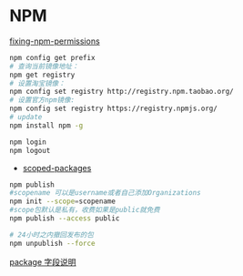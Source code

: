 # NPM

[fixing-npm-permissions](https://docs.npmjs.com/getting-started/fixing-npm-permissions)

```bash
npm config get prefix
# 查询当前镜像地址：
npm get registry
# 设置淘宝镜像：
npm config set registry http://registry.npm.taobao.org/
# 设置官方npm镜像:
npm config set registry https://registry.npmjs.org/
# update
npm install npm -g

npm login
npm logout


```

- [scoped-packages](https://docs.npmjs.com/getting-started/scoped-packages)

```bash
npm publish
#scopename 可以是username或者自己添加Organizations
npm init --scope=scopename
#scope包默认是私有，收费如果是public就免费
npm publish --access public

# 24小时之内撤回发布的包
npm unpublish --force
```

[package 字段说明](https://www.cnblogs.com/bydzhangxiaowei/p/8729210.html)